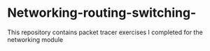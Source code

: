 # Networking-routing-switching-
This repository contains packet tracer exercises I completed for the networking module
